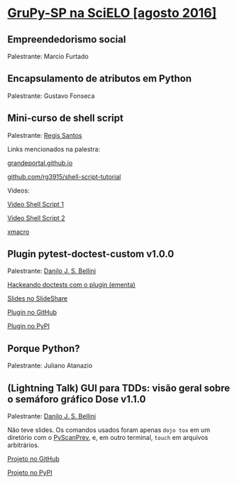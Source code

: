 # [GruPy-SP na SciELO [agosto 2016]](http://www.meetup.com/pt-BR/Grupy-SP/events/232869373/)

## Empreendedorismo social

Palestrante: Marcio Furtado

## Encapsulamento de atributos em Python

Palestrante: Gustavo Fonseca

## Mini-curso de shell script

Palestrante: [Regis Santos](http://grandeportal.github.io/)

Links mencionados na palestra:

[grandeportal.github.io](http://grandeportal.github.io/)

[github.com/rg3915/shell-script-tutorial](https://github.com/rg3915/shell-script-tutorial)

Videos:

[Video Shell Script 1](https://youtu.be/NoQW5CGAGNA)

[Video Shell Script 2](https://youtu.be/aspwrDLSrPI)

[xmacro](https://youtu.be/uCpKz-IYOrU)


## Plugin pytest-doctest-custom v1.0.0

Palestrante: [Danilo J. S. Bellini](https://github.com/danilobellini)

[Hackeando doctests com o plugin (ementa)](https://gist.github.com/danilobellini/b76a36c4fcc946ecb1d6cb92987f30d3)

[Slides no SlideShare](http://www.slideshare.net/djsbellini/20160813-grupysp-plugin-pytestdoctestcustom-v100)

[Plugin no GitHub](https://github.com/danilobellini/pytest-doctest-custom)

[Plugin no PyPI](https://pypi.python.org/pypi/pytest-doctest-custom)

## Porque Python?

Palestrante: Juliano Atanazio


## (Lightning Talk) GUI para TDDs: visão geral sobre o semáforo gráfico Dose v1.1.0

Palestrante: [Danilo J. S. Bellini](https://github.com/danilobellini)

Não teve slides. Os comandos usados foram apenas `dojo tox` em um diretório
com o [PyScanPrev](https://github.com/danilobellini/pyscanprev), e, em outro
terminal, `touch` em arquivos arbitrários.

[Projeto no GitHub](https://github.com/danilobellini/dose)

[Projeto no PyPI](https://pypi.python.org/pypi/dose)
